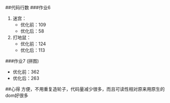##代码行数
###作业6
1. 迷宫：
    * 优化前：109
    * 优化后：58
2. 打地鼠：
    * 优化前：124
    * 优化后：113

###作业7 (拼图)
* 优化前：362
* 优化后：263

##心得
方便，不用重复造轮子，代码量减少很多，而且可读性相对原来用原生的dom好很多
